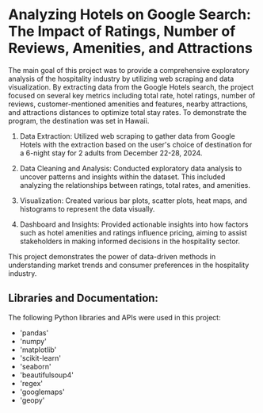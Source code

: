 # Analyzing Hotels on Google Search: The Impact of Ratings, Number of Reviews, Amenities, and Attractions

The main goal of this project was to provide a comprehensive exploratory analysis of the hospitality industry by utilizing web scraping and data visualization. By extracting data from the Google Hotels search, the project focused on several key metrics including total rate, hotel ratings, number of reviews, customer-mentioned amenities and features, nearby attractions, and attractions distances to optimize total stay rates. To demonstrate the program, the destination was set in Hawaii. 

1. Data Extraction: Utilized web scraping to gather data from Google Hotels with the extraction based on the user's choice of destination for a 6-night stay for 2 adults from December 22-28, 2024.

2. Data Cleaning and Analysis: Conducted exploratory data analysis to uncover patterns and insights within the dataset. This included analyzing the relationships between ratings, total rates, and amenities.

3. Visualization: Created various bar plots, scatter plots, heat maps, and histograms to represent the data visually.

4. Dashboard and Insights: Provided actionable insights into how factors such as hotel amenities and ratings influence pricing, aiming to assist stakeholders in making informed decisions in the hospitality sector.

This project demonstrates the power of data-driven methods in understanding market trends and consumer preferences in the hospitality industry.

## Libraries and Documentation:  

The following Python libraries and APIs were used in this project: 

- 'pandas'
- 'numpy'
- 'matplotlib'
- 'scikit-learn'
- 'seaborn'
- 'beautifulsoup4'
- 'regex'
- 'googlemaps'
- 'geopy'
